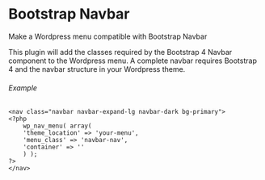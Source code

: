 # Bootstrap Navbar
Make a Wordpress menu compatible with Bootstrap Navbar

This plugin will add the classes required by the Bootstrap 4 Navbar component to the Wordpress menu. A complete navbar requires Bootstrap 4 and the navbar structure in your Wordpress theme.

###### Example

```
<nav class="navbar navbar-expand-lg navbar-dark bg-primary">
<?php
	wp_nav_menu( array(
	'theme_location' => 'your-menu',
	'menu_class' => 'navbar-nav',
	'container' => ''
	) );
?>
</nav>
```

